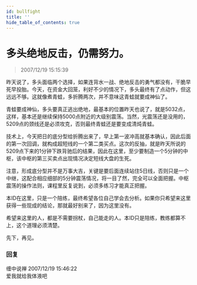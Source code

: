 ```yaml
---
id: bullfight 
title: ''
hide_table_of_contents: true
---
```


# 多头绝地反击，仍需努力。

> 2007/12/19 15:15:39

<div style={{color: '#009900', fontWeight: 'bold', fontSize: '18px'}}>

昨天说了，多头面临两个选择，如果连背水一战、绝地反击的勇气都没有，干脆早死早投胎。今天，在资金大回笼，利好不少的情况下，多头最终有了点动作，但这远远不够。这就像煮青蛙，多折腾两次，并不意味这青蛙就要成神仙了。
 
青蛙要成神仙，多头要真正逃出绝地，最基本的位置昨天也说了，就是5032点，这样，基本还是继续保持5000点附近的大级别震荡。当然，光震荡还是没用的，5209点的颈线还是必须攻克，否则最终青蛙还是要变成清炖青蛙。
 
技术上，今天把日的底分型给折腾出来了，早上第一波冲高就基本确认，因此后面的第一次回调，就构成超短线的一个第二类买点。这次的反抽，就是昨天所说的5209点下来的1分钟下跌背驰后的结果，因此在这里，至少要制造一个5分钟的中枢，该中枢的第三买卖点出现情况决定短线大盘的生死。
 
注意，形成底分型并不是万事大吉，关键是要后面连续站住5日线，否则只是一个中继，这配合相应细部的5分钟震荡情况，将一目了然，完全可以全面把握。中枢震荡的操作法则，课程里反复说到，必须多练习才能真正把握。
 
本ID在这里，只是一个陪练，最终希望各位自己学会去分析。如果你只希望来这里获得一些现成的结论，那就最好别来了，因为这里没有。
 
希望来这里的人，都是不需要拐杖，自己能走的人。本ID只是陪练，教练都算不上，这个道理必须清楚。
 
先下，再见。

</div>

### 回复

<div class='blog-comment'>
<span class='blog-comment-chan'>缠中说禅</span> 2007/12/19 15:46:22<br/>
爱我就给我体液吧
</div>
